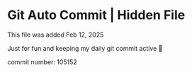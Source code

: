 # Git Auto Commit | Hidden File

This file was added Feb 12, 2025

Just for fun and keeping my daily git commit active 🤪

commit number: 105152
